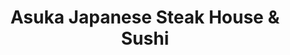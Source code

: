 ---
layout: place
title: "Asuka Japanese Steak House & Sushi"
permalink: /kentucky/nicholasville/asuka-japanese-steak-house-sushi.html
stateAbbr: KY
stateName: Kentucky
cityName: Nicholasville
seo:
  name: "Asuka Japanese Steak House & Sushi"
  type: Restaurant
  links: null
description: "Asuka Japanese Steak House & Sushi serves delicious sushi in Nicholasville, Kentucky. Try fresh Japanese dishes for a great dining experience. "
place_id: ChIJ09dBWxNcQogRYdLuEI7I_1U
photos:
  - name: >-
      places/ChIJ09dBWxNcQogRYdLuEI7I_1U/photos/AeeoHcKwXxxnf9wrpso1jhM8dh6fL9cSnAMRQaIsAJVybWQNOlRihDhh7792zZI7iBSa3Ndp3kE1g0GzUtqugPWAUEXz0okR_iGwv4J-MJg8oXAJOF-wDKCY3dvYIDRcYy8CEAOqSsx1H5M5qG7UohH4rT2nPg54WozYTLAScgoWBF9f_P4ofrbPYoAN29BuJmDnK2pXSIhdS2xOm5douAFY_6w9mCw4DSaF9Q-ZZiPCO5Mws5FQd7z-ttNRLaQgs1_5M6bl9pt1v7PPGEsYMelQbs0gATL87yarq59s4nKuf0jQjA
    widthPx: 4800
    heightPx: 3600
    authorAttributions:
      - displayName: Asuka Japanese Steak House & Sushi
        uri: https://maps.google.com/maps/contrib/105387386977535044876
        photoUri: >-
          https://lh3.googleusercontent.com/a/ACg8ocJoCQn19akNftHsKbpVdMQ5ButOddoBXWX4IptZSViiOHTRbjw=s100-p-k-no-mo
    flagContentUri: >-
      https://www.google.com/local/imagery/report/?cb_client=maps_api_places.places_api&image_key=!1e10!2sAF1QipPoWVu5ZrQvs33lC2_O1rlO7ma1UrV5AkmXudFZ&hl=en-US
    googleMapsUri: >-
      https://www.google.com/maps/place//data=!3m4!1e2!3m2!1sAF1QipPoWVu5ZrQvs33lC2_O1rlO7ma1UrV5AkmXudFZ!2e10!4m2!3m1!1s0x88425c135b41d7d3:0x55ffc88e10eed261
  - name: >-
      places/ChIJ09dBWxNcQogRYdLuEI7I_1U/photos/AeeoHcI9-eJz__TjddGpJuvfhHSq-vlB0dni1aFZdOKbDsqbzKvZJfJwVQPa5mumbPCzo2FW8cpcCPKixZbF7lW-5Ok-8JVdspHhCwXmzHxPg5r7OKa_GHyWpcgrnypfsn-R4kqEEeOcqKZeedLlLHhx4w1TlLrKGFTUzImO8siUPEzahc-IrQ7zZC3Fa5h_RnAIhXjVXMXlnqmhDIgVKWeZ9MewR-qzLvUR-nm9cQzFumELi9K-HrD9DfK4LLJtQlUGcQJj1gB-mCgTNSi-EFqik0DV-fjWZIA8I6JzvhiZ_TFECg
    widthPx: 960
    heightPx: 960
    authorAttributions:
      - displayName: Asuka Japanese Steak House & Sushi
        uri: https://maps.google.com/maps/contrib/105387386977535044876
        photoUri: >-
          https://lh3.googleusercontent.com/a/ACg8ocJoCQn19akNftHsKbpVdMQ5ButOddoBXWX4IptZSViiOHTRbjw=s100-p-k-no-mo
    flagContentUri: >-
      https://www.google.com/local/imagery/report/?cb_client=maps_api_places.places_api&image_key=!1e10!2sAF1QipOYBcom41CHEcLq8r7CmRMCLK5BPFO3ldLbAhho&hl=en-US
    googleMapsUri: >-
      https://www.google.com/maps/place//data=!3m4!1e2!3m2!1sAF1QipOYBcom41CHEcLq8r7CmRMCLK5BPFO3ldLbAhho!2e10!4m2!3m1!1s0x88425c135b41d7d3:0x55ffc88e10eed261
  - name: >-
      places/ChIJ09dBWxNcQogRYdLuEI7I_1U/photos/AeeoHcJwiauTxkQ-Uud0lt-zOe663lnPt2wukx1UkW2oUA6nWNwy1_-RVAux9CAhIjQeQJvyP6yDLV9pWsI5JQ_j4W9yFh0mZ8G-2zsqWagljjHuH0no87k5wGOv368P82bGP9y2lJcpLqtbki2auHJnbpNGJZaOyqajAWTTbvILynuxHi_yke5caN0Mdlfs3Lobaz_SAYAVPt2FxjnM7bODW4VWCmKzpUg-LfBASOtGr-8kxHwWr_6nlgwG9RIyL89cdi3gu2U1OnrUOBgk2Q1SNFFSDRxA1Iv500I3bTtvZ35Fl2Zcrkq-LtLh6rvqGUoWh6W_8dxAW05CqwazOQWWFxaG52ynrKlIDf0XCPogmmS13bdccGhUOthB2Q5Vr-geywk--eIJgA_keC_zykKRpV7a-o7KEqwp61d9_H9cMobCTuk
    widthPx: 3072
    heightPx: 4080
    authorAttributions:
      - displayName: Jason Dowlen
        uri: https://maps.google.com/maps/contrib/108512323323342979571
        photoUri: >-
          https://lh3.googleusercontent.com/a/ACg8ocLcrvfyT-bNKnONtqX1PTOiIEL5JlCR3D9DPPv2RZWkYSV_xQ=s100-p-k-no-mo
    flagContentUri: >-
      https://www.google.com/local/imagery/report/?cb_client=maps_api_places.places_api&image_key=!1e10!2sCIHM0ogKEICAgIDxxMeYpwE&hl=en-US
    googleMapsUri: >-
      https://www.google.com/maps/place//data=!3m4!1e2!3m2!1sCIHM0ogKEICAgIDxxMeYpwE!2e10!4m2!3m1!1s0x88425c135b41d7d3:0x55ffc88e10eed261
  - name: >-
      places/ChIJ09dBWxNcQogRYdLuEI7I_1U/photos/AeeoHcI4LFycSuJNUemh9jk7dd588qF9AJonIHq44O0MpnZjiztj6VK_8yLZ2P6A8xheKuevFNrxJXNji010OIRhIYOkt4wc49hYnYIRPnXW0FuGbLNqMj0iznwhYNbtaKEHRAqeapsIfw4eFW7UJB5br0VpJwXXFjpBd2M0D31R0g0YHJJmIBk5R86er02ooqw-8K4Wb7ln4-HiroZh0almsdjMYmarNl5hLs8STNSrdmhKuuzfYOUAGec423Wgbl6tXeTNQ8_MrA5Sk7eDlq5vUfk4BIwvtKKOH0eNNb_WyhWWPTPJviY_hyycrGyuTVbl-dwY3XIB_8o6-VqkM5FtiIpXPSa7VPqn6waOXDESMPuogf1v5fm3PwW8nigtSKQKSkG2DtqtHPvxk7NGXbk_SmV61M2MzuW4pe6DwvUxjgOX6Q
    widthPx: 4032
    heightPx: 3024
    authorAttributions:
      - displayName: Virginia Huffman
        uri: https://maps.google.com/maps/contrib/116471963178685251160
        photoUri: >-
          https://lh3.googleusercontent.com/a-/ALV-UjVD2dozT8hJpQoRn_L4lMPezaL9bNmKTh0yaMcOXbEiNmz5Hd4wGA=s100-p-k-no-mo
    flagContentUri: >-
      https://www.google.com/local/imagery/report/?cb_client=maps_api_places.places_api&image_key=!1e10!2sCIHM0ogKEICAgICf6obJAQ&hl=en-US
    googleMapsUri: >-
      https://www.google.com/maps/place//data=!3m4!1e2!3m2!1sCIHM0ogKEICAgICf6obJAQ!2e10!4m2!3m1!1s0x88425c135b41d7d3:0x55ffc88e10eed261
  - name: >-
      places/ChIJ09dBWxNcQogRYdLuEI7I_1U/photos/AeeoHcK7P_5tgxtFITSFOPb7yEv7QTFZ-X8zgmxJ69cX6tpAPliH8fMi3AmuKRiLaV3y6W5awitR7HbsnpFmEnpkX2gIxLN6LEXZTaLJVZl7K92ct5ShA9RG7ufQtyyc2U6QbJCGfSPrXsjbT9yoL9g8wjkOQFW5kAup2aoQJuceSTnXkslM5aEP7rm_cf4TMd1BsApfilJQK03PLvglOgotOADvtbKOZRnEa6xSHC5kcPKOOzHPCBDdNSKQ2Y1dD5t36tSeKgqeWA3yKYNJ_daocEmtg_kzmV3yde9aEL_RW4gbCAzYGp76JzwkjOFU7ZzY-ZL-MhpfqleB2MMuqtsNAnyTmpqAM_gfnN7mC1gl64kopQ3-Rq56r4N-6mUz6-l0By51oBrThMdq5pJxKUcHX2tYBfbK7AN6LmT5jiU
    widthPx: 3024
    heightPx: 4032
    authorAttributions:
      - displayName: Georgia
        uri: https://maps.google.com/maps/contrib/106451898734029159696
        photoUri: >-
          https://lh3.googleusercontent.com/a-/ALV-UjUDUV93ARoZa8yHxAaQFi7DmQI_q5elgolGryAlC53NiK8bNewv=s100-p-k-no-mo
    flagContentUri: >-
      https://www.google.com/local/imagery/report/?cb_client=maps_api_places.places_api&image_key=!1e10!2sCIHM0ogKEICAgIDPxfQ6&hl=en-US
    googleMapsUri: >-
      https://www.google.com/maps/place//data=!3m4!1e2!3m2!1sCIHM0ogKEICAgIDPxfQ6!2e10!4m2!3m1!1s0x88425c135b41d7d3:0x55ffc88e10eed261
  - name: >-
      places/ChIJ09dBWxNcQogRYdLuEI7I_1U/photos/AeeoHcL1sngWkiuSQX28DdccUeBN-SyFk-owyQ45HHGs2Wnmbh-JE3fF3xc-a6zgDfUb43JaW1R3K4wBx093fgkjSCjIPizxZcteSj1O3idPBWTZCmJ7CB234vpzkp5jnrfb6oBGPimRtZ9jzhBaAKdGkNXaXrtd61yNWsJxbt0EJDxEyPdlOLYYKPtdRJ2h6Esq3xe8W4mKq0j7TbfGCugCgSQOw2fKejQDQz0wgwznnqruFoxPDXlyFd7jeMhxqlgT825vTAImlwddnazH6PnyV2gbeyjBrIoGyjzSLmYk9Un_vvamb36CPSavXukZ0LQayhlxXQjWtNphEZNX7e571JNH3WlNYda7Q6B3-BiJRhVzijkTdgQ1BlrFzXhMoTguj_1rr1J2sEwwWRauz-itekYVdg3ELmPsyXM0QK6l-nZwZEdA
    widthPx: 3024
    heightPx: 4032
    authorAttributions:
      - displayName: WILLIAM LEMASTER
        uri: https://maps.google.com/maps/contrib/105648369208725428575
        photoUri: >-
          https://lh3.googleusercontent.com/a-/ALV-UjXfS08nDYr1GYz4gE3XbOoXDvqF7MW5JrTUs0xUrBPYgaVspKsFVA=s100-p-k-no-mo
    flagContentUri: >-
      https://www.google.com/local/imagery/report/?cb_client=maps_api_places.places_api&image_key=!1e10!2sCIHM0ogKEICAgIDE2aSp5AE&hl=en-US
    googleMapsUri: >-
      https://www.google.com/maps/place//data=!3m4!1e2!3m2!1sCIHM0ogKEICAgIDE2aSp5AE!2e10!4m2!3m1!1s0x88425c135b41d7d3:0x55ffc88e10eed261
  - name: >-
      places/ChIJ09dBWxNcQogRYdLuEI7I_1U/photos/AeeoHcJseTwxsbPmmlbayP45OHBHEkDDliqz_d_iNwBv1p-UMkqH4EmYq5ZfNqHr2dVi_veVoguqJzs27MOtfF7uWK3busox9GZMWDWieRMcAtSXAaJT4AvC4wHsC9E9cm85wU9EPWYZFj0fbzkVKMZjSXT_2WP9f3konyVpuGID4Z1H5EPnVfQ5LoJJE4XGwfnyp5HNALojHDLzaYs9oh9kR9LY8mhQ6IGnyQo-IMEnn_HNJ3VjdHMyUYUvZFY7HZ1tc_ysxy5f36A-iX18psIvxt_n9pFddBvZXj6Fd9auTrzLPZBFldKcce1IFgUOthmE6vrBu9JFElXd66sS-7jtzni4DOK-JBq3Hbm0mv94jOtSjHYAQMs5vJ9U5e15ik9b-iYS6o4kh0XddCfM3Xfs8QiXGAMCz1gO9P5U9uCurcCRIg
    widthPx: 3024
    heightPx: 4032
    authorAttributions:
      - displayName: Georgia
        uri: https://maps.google.com/maps/contrib/106451898734029159696
        photoUri: >-
          https://lh3.googleusercontent.com/a-/ALV-UjUDUV93ARoZa8yHxAaQFi7DmQI_q5elgolGryAlC53NiK8bNewv=s100-p-k-no-mo
    flagContentUri: >-
      https://www.google.com/local/imagery/report/?cb_client=maps_api_places.places_api&image_key=!1e10!2sCIHM0ogKEICAgIDPxfTabw&hl=en-US
    googleMapsUri: >-
      https://www.google.com/maps/place//data=!3m4!1e2!3m2!1sCIHM0ogKEICAgIDPxfTabw!2e10!4m2!3m1!1s0x88425c135b41d7d3:0x55ffc88e10eed261
  - name: >-
      places/ChIJ09dBWxNcQogRYdLuEI7I_1U/photos/AeeoHcJjeuOVem3BbAwRgUr_Qigf2Ok1lmRknwPtiTQw2QQD02b1NCw2i69ghbwo3s-Iyc5tPkq8NH9f90Uy7mnGtDkUkzcAKu9Ya5ZuVqhYMxsLaHS0ddhMoiascTFzMqCcicAaKJViWFTLvvangwzSXqcMpmJEYp-RQttkPVDy2NghPSHEZI7amY1yR8Y1GIBQKgO2fYYxE0JO59Qpk_KKPvS7ctCb3EshrniFKIhoWpwQS5gNWzQ-O7CuLp4ZO0qTN6CTim7pdKj7SdpspNhzYp3lnG0a9UXyujvOa-OhdQ11HTnFXvBdahGFWaoQGQ8vgD1AUCCopuSp-QWpq40RGKdzr6hh1xLCeimPxy65117q08qRV5-R7MJjghzKhpBLJtk4KtllTFNfuJwnvj6btmVfbCHnqDbaO5mixDZlDoE1GhPV
    widthPx: 4032
    heightPx: 3024
    authorAttributions:
      - displayName: Georgia
        uri: https://maps.google.com/maps/contrib/106451898734029159696
        photoUri: >-
          https://lh3.googleusercontent.com/a-/ALV-UjUDUV93ARoZa8yHxAaQFi7DmQI_q5elgolGryAlC53NiK8bNewv=s100-p-k-no-mo
    flagContentUri: >-
      https://www.google.com/local/imagery/report/?cb_client=maps_api_places.places_api&image_key=!1e10!2sCIHM0ogKEICAgIDPxfTavwE&hl=en-US
    googleMapsUri: >-
      https://www.google.com/maps/place//data=!3m4!1e2!3m2!1sCIHM0ogKEICAgIDPxfTavwE!2e10!4m2!3m1!1s0x88425c135b41d7d3:0x55ffc88e10eed261
  - name: >-
      places/ChIJ09dBWxNcQogRYdLuEI7I_1U/photos/AeeoHcLEIJuZddK5m8ZtygMtAI6gVZAaS0g835Tglwy2cMH4qdrUqq6TLOtgMGka_wflQwkvNEBo4fxWyn7-dYimr4DkPI212UswXjAVjnArsT547mWWPY1VkEp6uttX3XgnSPNko1ORTbp7u1-srYnLct7l6SKRhR9rIdMhRBht-6Eq0YpH-8FShz2aVMtY9X86Ylt1hGxc-0qM626QoEVby1jGo4cZfRjN7HeBBo1zzz-WyIaOZfB9EdthwgSsC2EqVq0RJT7WSJ12v8k9d0sClYFfRf8ivJJ1xnWm5KHz2qdptO0P3XTlfMxMz77AtPeIWvmtazo_XaarYyr_hHCa07r55CS14Qm_YD8PNqbQbN7LQ1vf_9ks3x45ODhJidlx6VdzJ_5YISYVBZFQp3D9rI8hR8O2OMHuOS9V2kx_CWoYPQ
    widthPx: 3024
    heightPx: 4032
    authorAttributions:
      - displayName: Claudia Leyva
        uri: https://maps.google.com/maps/contrib/114043903505865456384
        photoUri: >-
          https://lh3.googleusercontent.com/a/ACg8ocKn58ovERH-baalUJJPzteBsbaLBYHsafRoY_djJQDY6pEZ8A=s100-p-k-no-mo
    flagContentUri: >-
      https://www.google.com/local/imagery/report/?cb_client=maps_api_places.places_api&image_key=!1e10!2sCIHM0ogKEICAgICtpJuOfA&hl=en-US
    googleMapsUri: >-
      https://www.google.com/maps/place//data=!3m4!1e2!3m2!1sCIHM0ogKEICAgICtpJuOfA!2e10!4m2!3m1!1s0x88425c135b41d7d3:0x55ffc88e10eed261
  - name: >-
      places/ChIJ09dBWxNcQogRYdLuEI7I_1U/photos/AeeoHcIaSIHIjO3HdvVeGZfgLKc6oG6X-nBQDNnAaIGIkrxrnXi1IRxMgEzsrjM9A5hZ2XLr056NnHfVW6LgbB_2xz3DGq6Ca3xkLuWbBYXC1xP2cDybVVwA6URZkjZw_UO7hxchx8HJ5sghssz7ZUlu4h129aZU31oZe6Bz45TS7rB75-xY2OMcP_SeJ-kTRrVbPckJjyedpXKTzYXDo-Rj51tYD8WYKjT6y3WqZTmdYYDnFuisz5wdLiG2j7fueeZBxzfbJZFhe3cZ_flT-Xwbas2HZdb5UdqDlUeUHjtt6hbMGH78nNOJPEcshzKR7eRosf-HWCMF_xDzZkBfXIALEj8U9hyZVk3ZePg853eaEQVejSkfQCqiUVbt4ozTjwtOimOFDrcrlKb3jEZ742lsYh82IWv7mpaEsCN4PwA0Txw
    widthPx: 3024
    heightPx: 4032
    authorAttributions:
      - displayName: Shaun Stewart
        uri: https://maps.google.com/maps/contrib/113078005949425678640
        photoUri: >-
          https://lh3.googleusercontent.com/a-/ALV-UjUhaDgrs5lAH7gHbXkXYOLFX7ylaVrCtmj4GpJj36JUOwOFSb4V=s100-p-k-no-mo
    flagContentUri: >-
      https://www.google.com/local/imagery/report/?cb_client=maps_api_places.places_api&image_key=!1e10!2sCIHM0ogKEICAgID2vKScQw&hl=en-US
    googleMapsUri: >-
      https://www.google.com/maps/place//data=!3m4!1e2!3m2!1sCIHM0ogKEICAgID2vKScQw!2e10!4m2!3m1!1s0x88425c135b41d7d3:0x55ffc88e10eed261
address: 360 E Brannon Rd, Nicholasville, KY 40356, USA
street: 360 E Brannon Rd
city: Nicholasville
state: KY
zip: '40356'
country: USA
neighborhood: null
latitude: '37.955289'
longitude: '-84.532478'
accessibility_options:
  wheelchairAccessibleParking: true
  wheelchairAccessibleEntrance: true
  wheelchairAccessibleRestroom: true
  wheelchairAccessibleSeating: true
business_status: OPERATIONAL
name: Asuka Japanese Steak House & Sushi
google_maps_links:
  directionsUri: >-
    https://www.google.com/maps/dir//''/data=!4m7!4m6!1m1!4e2!1m2!1m1!1s0x88425c135b41d7d3:0x55ffc88e10eed261!3e0
  placeUri: https://maps.google.com/?cid=6196892124780089953
  writeAReviewUri: >-
    https://www.google.com/maps/place//data=!4m3!3m2!1s0x88425c135b41d7d3:0x55ffc88e10eed261!12e1
  reviewsUri: >-
    https://www.google.com/maps/place//data=!4m4!3m3!1s0x88425c135b41d7d3:0x55ffc88e10eed261!9m1!1b1
  photosUri: >-
    https://www.google.com/maps/place//data=!4m3!3m2!1s0x88425c135b41d7d3:0x55ffc88e10eed261!10e5
primary_type: Japanese Restaurant
opening_hours:
  regular: null
  current: null
secondary_opening_hours:
  regular:
    weekdayDescriptions: null
    type: null
  current:
    weekdayDescriptions: null
    type: null
phone: null
price_level: null
price_range: null
rating: null
rating_count: 0
website: null
reviews: null
parking_options: null
payment_options: null
allow_dogs: null
curbside_pickup: null
delivery: null
dine_in: null
good_for_children: null
good_for_groups: null
good_for_sports: null
live_music: null
menu_for_children: null
outdoor_seating: null
reservable: null
restroom: null
serves_beer: null
serves_breakfast: null
serves_brunch: null
serves_cocktails: null
serves_coffee: null
serves_dinner: null
serves_dessert: null
serves_lunch: null
serves_vegetarian_food: null
serves_wine: null
takeout: null
summary: null

---